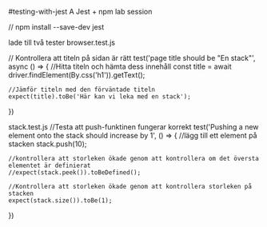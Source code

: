 #testing-with-jest
A Jest + npm lab session

// npm install --save-dev jest


lade till två tester
browser.test.js

// Kontrollera att titeln på sidan är rätt
test('page title should be "En stack"', async () => {
    //Hitta titeln och hämta dess innehåll
    const title = await driver.findElement(By.css('h1')).getText();

    //Jämför titeln med den förväntade titeln
    expect(title).toBe('Här kan vi leka med en stack');
})

stack.test.js
//Testa att push-funktinen fungerar korrekt
test('Pushing a new element onto the stack should increase by 1', () => {
    //lägg till ett element på stacken
    stack.push(10);

    //kontrollera att storleken ökade genom att kontrollera om det översta elementet är definierat
    //expect(stack.peek()).toBeDefined();

    //Kontrollera att storleken ökade genom att kontrollera storleken på stacken
    expect(stack.size()).toBe(1);
    
})
